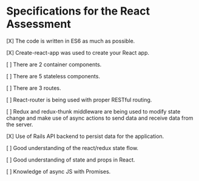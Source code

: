 # Specifications for the React Assessment

[X] The code is written in ES6 as much as possible.

[X] Create-react-app was used to create your React app.

[ ] There are 2 container components.

[ ] There are 5 stateless components.

[ ] There are 3 routes.

[ ] React-router is being used with proper RESTful routing.

[ ] Redux and redux-thunk middleware are being used to modify state change and make use of async actions to send data and receive data from the server.

[X] Use of Rails API backend to persist data for the application.

[ ] Good understanding of the react/redux state flow.

[ ] Good understanding of state and props in React.

[ ] Knowledge of async JS with Promises.
